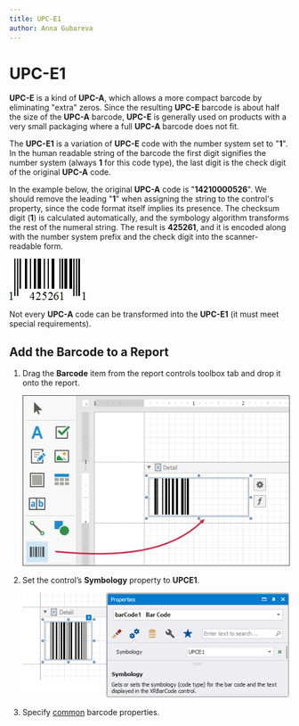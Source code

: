 ```yaml
---
title: UPC-E1
author: Anna Gubareva
---
```

# UPC-E1

**UPC-E** is a kind of **UPC-A**, which allows a more compact barcode by eliminating "extra" zeros. Since the resulting **UPC-E** barcode is about half the size of the **UPC-A** barcode, **UPC-E** is generally used on products with a very small packaging where a full **UPC-A** barcode does not fit.

The **UPC-E1** is a variation of **UPC-E** code with the number system set to "**1**". In the human readable string of the barcode the first digit signifies the number system (always **1** for this code type), the last digit is the check digit of the original **UPC-A** code.

In the example below, the original **UPC-A** code is "**14210000526**". We should remove the leading "**1**" when assigning the string to the control's property, since the code format itself implies its presence. The checksum digit (**1**) is calculated automatically, and the symbology algorithm transforms the rest of the numeral string. The result is **425261**, and it is encoded along with the number system prefix and the check digit into the scanner-readable form.

![](../../../../../images/eurd-win-bar-code-upc-e1.png)

Not every **UPC-A** code can be transformed into the **UPC-E1** (it must meet special requirements).

## Add the Barcode to a Report

1. Drag the **Barcode** item from the report controls toolbox tab and drop it onto the report. 

    ![](../../../../../images/drag-and-drop-barcode.png)

2. Set the control’s **Symbology** property to **UPCE1**. 

    ![](../../../../../images/upce1-in-designer.png)

3. Specify [common](add-bar-codes-to-a-report.md) barcode properties.